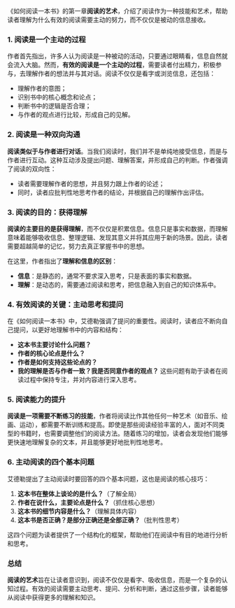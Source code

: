 《如何阅读一本书》的第一章**阅读的艺术**，介绍了阅读作为一种技能和艺术，帮助读者理解为什么有效的阅读需要主动的努力，而不仅仅是被动的信息接收。

### 1. 阅读是一个主动的过程

作者首先指出，许多人认为阅读是一种被动的活动，只要通过眼睛看，信息自然就会流入大脑。然而，**有效的阅读是一个主动的过程**，需要读者付出精力，积极参与，去理解作者的想法并与其对话。阅读不仅仅是看字或浏览信息，还包括：
- 理解作者的意图；
- 识别书中的核心概念和论点；
- 判断书中的逻辑是否合理；
- 与作者的观点进行比较，形成自己的见解。

### 2. 阅读是一种双向沟通

**阅读类似于与作者进行对话**。当我们阅读时，我们并不是单纯地接受信息，而是与作者进行互动。这种互动涉及提出问题、理解答案，并形成自己的判断。作者强调了阅读的双向性：
- 读者需要理解作者的思想，并且努力跟上作者的论述；
- 同时，读者应批判性地思考作者的结论，并根据自己的理解作出评估。

### 3. 阅读的目的：获得理解

**阅读的主要目的是获得理解**，而不仅仅是积累信息。信息只是事实和数据，而理解意味着能够吸收信息、整理逻辑、发现其意义并将其应用于新的场景。因此，读者需要超越简单的记忆，努力去真正掌握书中的思想。

在这里，作者指出了**理解和信息的区别**：
- **信息**：是静态的，通常不要求深入思考，只是表面的事实和数据。
- **理解**：是动态的，需要通过阅读和思考，把信息融入到自己的知识体系中。

### 4. 有效阅读的关键：主动思考和提问

在《如何阅读一本书》中，艾德勒强调了提问的重要性。阅读时，读者应不断向自己提问，以更好地理解书中的内容和结构：
- **这本书主要讨论什么问题？**
- **作者的核心论点是什么？**
- **作者是如何支持这些论点的？**
- **我的理解是否与作者一致？我是否同意作者的观点？**
这些问题有助于读者在阅读过程中保持专注，并对内容进行深入思考。

### 5. 阅读能力的提升

**阅读是一项需要不断练习的技能**，作者将阅读比作其他任何一种艺术（如音乐、绘画、运动），都需要不断训练和提高。即使是那些阅读经验丰富的人，面对不同类型的书籍时，也需要调整他们的阅读方法。随着练习的增加，读者会发现他们能够更快速地理解复杂的文本，并且能够更好地批判性地思考。

### 6. 主动阅读的四个基本问题

艾德勒提出了主动阅读时要回答的四个基本问题，这也是阅读的核心技巧：
1. **这本书在整体上谈论的是什么？**（了解全局）
2. **作者在说什么，主要论点是什么？**（抓住核心思想）
3. **这本书的细节内容是什么？**（理解具体内容）
4. **这本书是否正确？是部分正确还是全部正确？**（批判性思考）

这四个问题为读者提供了一个结构化的框架，帮助他们在阅读中有目的地进行分析和思考。

### 总结

**阅读的艺术**旨在让读者意识到，阅读不仅仅是看字、吸收信息，而是一个复杂的认知过程。有效的阅读需要主动思考、提问、分析和判断，通过这些步骤，读者能够从阅读中获得更多的理解和知识。